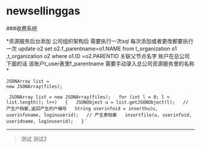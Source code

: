 # newsellinggas
###收费系统

*资源服务后台添加 公司组织架构后 需要执行一次sql  每次添加或者更改都要执行一次
update o2 set o2.f_parentname=o1.NAME 
from t_organization o1 ,t_organization o2 
where o1.ID =o2.PARENTID
关联父节点名字
账户在总公司下面的话 该账户t_user表里f_parentname 需要手动录入总公司资源服务里的名称
*
```
JSONArray list = 
new JSONArray(files);
```

`
JSONArray list = new JSONArray(files);  
			for (int l = 0; l < list.length(); l++)  
			{  
				JSONObject u = list.getJSONObject(l);  
				// 产生户档案,返回产生的户编号  
				String userinfoid = inserthu(u, userinfoname, loginuserid);  
				// 产生表档案  
				insertfile(u, userinfoid, useridname, loginuserid);  
			}`
`
***
>测试 测试2

 
